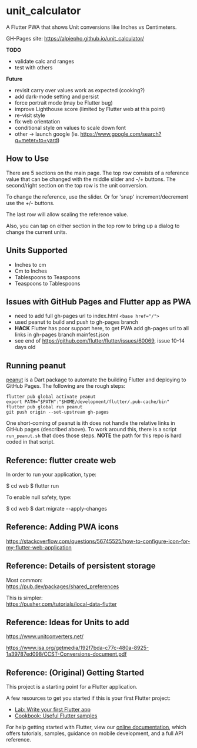 # unit_calculator

A Flutter PWA that shows Unit conversions like Inches vs Centimeters.

GH-Pages site: https://alpiepho.github.io/unit_calculator/

**TODO**
- validate calc and ranges
- test with others

**Future**
- revisit carry over values work as expected (cooking?)
- add dark-mode setting and persist
- force portrait mode (may be Flutter bug)
- improve Lighthouse score (limited by Flutter web at this point)
- re-visit style
- fix web orientation
- conditional style on values to scale down font
- other -> launch google (ie. https://www.google.com/search?q=meter+to+yard)


## How to Use

There are 5 sections on the main page.  The top row consists of a reference value that can be changed with the middle slider
and -/+ buttons.  The second/right section on the top row is the unit conversion.

To change the reference, use the slider.  Or for 'snap' increment/decrement use the +/- buttons.

The last row will allow scaling the reference value.

Also, you can tap on either section in the top row to bring up a dialog to change the current units.


## Units Supported

- Inches to cm
- Cm to Inches
- Tablespoons to Teaspoons
- Teaspoons to Tablespoons



## Issues with GitHub Pages and Flutter app as PWA

- need to add full gh-pages url to index.html `<base href="/">`
- used peanut to build and push to gh-pages branch
- **HACK** Flutter has poor support here, to get PWA add gh-pages url to all links in gh-pages branch mainfest.json
- see end of https://github.com/flutter/flutter/issues/60069, issue 10-14 days old

## Running peanut

[peanut](https://pub.dev/packages/peanut) is a Dart package to automate the building Flutter and deploying to GitHub Pages.
The following are the rough steps:
```
flutter pub global activate peanut
export PATH="$PATH":"$HOME/development/flutter/.pub-cache/bin"
flutter pub global run peanut
git push origin --set-upstream gh-pages
```

One short-coming of peanut is ith does not handle the relative links in GitHub pages (described above).  To work around this,
there is a script ```run_peanut.sh``` that does those steps.  **NOTE** the path for this repo is hard coded in that script.


## Reference: flutter create web
In order to run your application, type:

  $ cd web
  $ flutter run

To enable null safety, type:

  $ cd web
  $ dart migrate --apply-changes


## Reference: Adding PWA icons

https://stackoverflow.com/questions/56745525/how-to-configure-icon-for-my-flutter-web-application

## Reference: Details of persistent storage
Most common:<br>
https://pub.dev/packages/shared_preferences

This is simpler:<br>
https://pusher.com/tutorials/local-data-flutter

## Reference: Ideas for Units to add

https://www.unitconverters.net/

https://www.isa.org/getmedia/192f7bda-c77c-480a-8925-1a39787ed098/CCST-Conversions-document.pdf


## Reference: (Original) Getting Started

This project is a starting point for a Flutter application.

A few resources to get you started if this is your first Flutter project:

- [Lab: Write your first Flutter app](https://flutter.dev/docs/get-started/codelab)
- [Cookbook: Useful Flutter samples](https://flutter.dev/docs/cookbook)

For help getting started with Flutter, view our
[online documentation](https://flutter.dev/docs), which offers tutorials,
samples, guidance on mobile development, and a full API reference.
